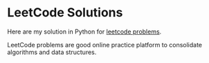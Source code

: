 # LeetCode Solutions

Here are my solution in Python for [leetcode problems](https://leetcode.com/problemset/all/).

LeetCode problems are good online practice platform to consolidate algorithms and data structures.
